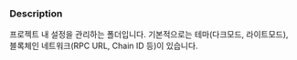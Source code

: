 ### Description

프로젝트 내 설정을 관리하는 폴더입니다. 기본적으로는 테마(다크모드, 라이트모드), 블록체인 네트워크(RPC URL, Chain ID 등)이 있습니다.